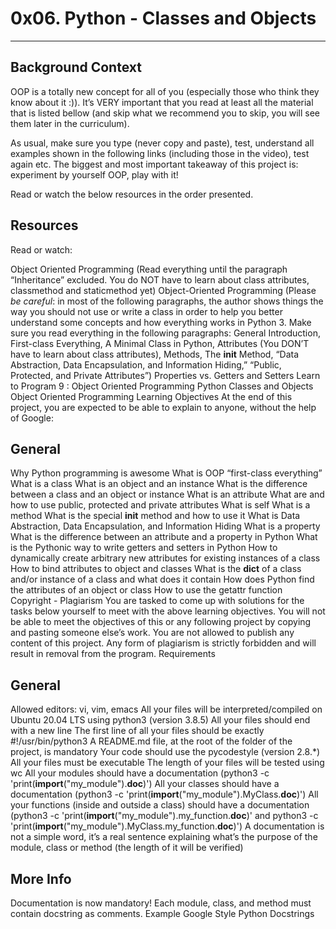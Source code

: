 # 0x06. Python - Classes and Objects
__________________________


## Background Context
OOP is a totally new concept for all of you (especially those who think they know about it :)). It’s VERY important that you read at least all the material that is listed bellow (and skip what we recommend you to skip, you will see them later in the curriculum).

As usual, make sure you type (never copy and paste), test, understand all examples shown in the following links (including those in the video), test again etc. The biggest and most important takeaway of this project is: experiment by yourself OOP, play with it!

Read or watch the below resources in the order presented.

## Resources
Read or watch:

Object Oriented Programming (Read everything until the paragraph “Inheritance” excluded. You do NOT have to learn about class attributes, classmethod and staticmethod yet)
Object-Oriented Programming (Please *be careful*: in most of the following paragraphs, the author shows things the way you should not use or write a class in order to help you better understand some concepts and how everything works in Python 3. Make sure you read everything in the following paragraphs: General Introduction, First-class Everything, A Minimal Class in Python, Attributes (You DON’T have to learn about class attributes), Methods, The __init__ Method, “Data Abstraction, Data Encapsulation, and Information Hiding,” “Public, Protected, and Private Attributes”)
Properties vs. Getters and Setters
Learn to Program 9 : Object Oriented Programming
Python Classes and Objects
Object Oriented Programming
Learning Objectives
At the end of this project, you are expected to be able to explain to anyone, without the help of Google:

## General
Why Python programming is awesome
What is OOP
“first-class everything”
What is a class
What is an object and an instance
What is the difference between a class and an object or instance
What is an attribute
What are and how to use public, protected and private attributes
What is self
What is a method
What is the special __init__ method and how to use it
What is Data Abstraction, Data Encapsulation, and Information Hiding
What is a property
What is the difference between an attribute and a property in Python
What is the Pythonic way to write getters and setters in Python
How to dynamically create arbitrary new attributes for existing instances of a class
How to bind attributes to object and classes
What is the __dict__ of a class and/or instance of a class and what does it contain
How does Python find the attributes of an object or class
How to use the getattr function
Copyright - Plagiarism
You are tasked to come up with solutions for the tasks below yourself to meet with the above learning objectives.
You will not be able to meet the objectives of this or any following project by copying and pasting someone else’s work.
You are not allowed to publish any content of this project.
Any form of plagiarism is strictly forbidden and will result in removal from the program.
Requirements
## General
Allowed editors: vi, vim, emacs
All your files will be interpreted/compiled on Ubuntu 20.04 LTS using python3 (version 3.8.5)
All your files should end with a new line
The first line of all your files should be exactly #!/usr/bin/python3
A README.md file, at the root of the folder of the project, is mandatory
Your code should use the pycodestyle (version 2.8.*)
All your files must be executable
The length of your files will be tested using wc
All your modules should have a documentation (python3 -c 'print(__import__("my_module").__doc__)')
All your classes should have a documentation (python3 -c 'print(__import__("my_module").MyClass.__doc__)')
All your functions (inside and outside a class) should have a documentation (python3 -c 'print(__import__("my_module").my_function.__doc__)' and python3 -c 'print(__import__("my_module").MyClass.my_function.__doc__)')
A documentation is not a simple word, it’s a real sentence explaining what’s the purpose of the module, class or method (the length of it will be verified)
## More Info
Documentation is now mandatory! Each module, class, and method must contain docstring as comments. Example Google Style Python Docstrings
